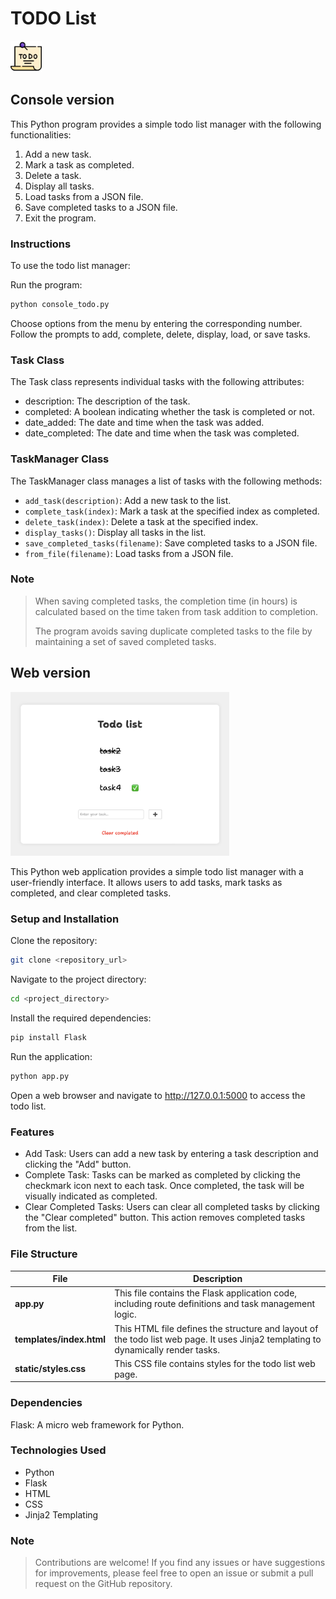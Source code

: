 # TODO List
<img src="to-do-list.png" width="50" height="50">

## Console version

This Python program provides a simple todo list manager with the following functionalities:

1. Add a new task.
2. Mark a task as completed.
3. Delete a task.
4. Display all tasks.
5. Load tasks from a JSON file.
6. Save completed tasks to a JSON file.
7. Exit the program.

### Instructions

To use the todo list manager:

Run the program:
```bash
python console_todo.py
```
Choose options from the menu by entering the corresponding number.
Follow the prompts to add, complete, delete, display, load, or save tasks.

### Task Class

The Task class represents individual tasks with the following attributes:

- description: The description of the task.
- completed: A boolean indicating whether the task is completed or not.
- date_added: The date and time when the task was added.
- date_completed: The date and time when the task was completed.

### TaskManager Class

The TaskManager class manages a list of tasks with the following methods:

- ```add_task(description)```: Add a new task to the list.
- ```complete_task(index)```: Mark a task at the specified index as completed.
- ```delete_task(index)```: Delete a task at the specified index.
- ```display_tasks()```: Display all tasks in the list.
- ```save_completed_tasks(filename)```: Save completed tasks to a JSON file.
- ```from_file(filename)```: Load tasks from a JSON file.

### Note

>When saving completed tasks, the completion time (in hours) is calculated based on the time taken from task addition to completion.
> 
>The program avoids saving duplicate completed tasks to the file by maintaining a set of saved completed tasks.

## Web version
<img src="web_app.png" width="350">

This Python web application provides a simple todo list manager with a user-friendly interface. It allows users to add tasks, mark tasks as completed, and clear completed tasks.

### Setup and Installation

Clone the repository:
```bash
git clone <repository_url>
```
Navigate to the project directory:
```bash
cd <project_directory>
```
Install the required dependencies:
```bash
pip install Flask
```
Run the application:
```bash
python app.py
```
Open a web browser and navigate to http://127.0.0.1:5000 to access the todo list.

### Features

- Add Task: Users can add a new task by entering a task description and clicking the "Add" button.
- Complete Task: Tasks can be marked as completed by clicking the checkmark icon next to each task. Once completed, the task will be visually indicated as completed.
- Clear Completed Tasks: Users can clear all completed tasks by clicking the "Clear completed" button. This action removes completed tasks from the list.

### File Structure
| File                     | Description              |
|--------------------------|--------------------------|
| **app.py**               | This file contains the Flask application code, including route definitions and task management logic.       |
| **templates/index.html** | This HTML file defines the structure and layout of the todo list web page. It uses Jinja2 templating to dynamically render tasks.      |
| **static/styles.css**    | This CSS file contains styles for the todo list web page.    |

### Dependencies

Flask: A micro web framework for Python.

### Technologies Used

- Python
- Flask
- HTML
- CSS
- Jinja2 Templating

### Note

> Contributions are welcome! 
> If you find any issues or have suggestions for improvements, please feel free to open an issue or submit a pull request on the GitHub repository.
